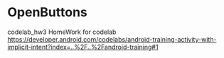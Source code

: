 # OpenButtons
codelab_hw3
HomeWork for codelab https://developer.android.com/codelabs/android-training-activity-with-implicit-intent?index=..%2F..%2Fandroid-training#1
